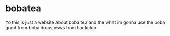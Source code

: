 # bobatea
Yo this is just a website about boba tea and the what im gonna use the boba grant from boba drops ysws from hackclub 
